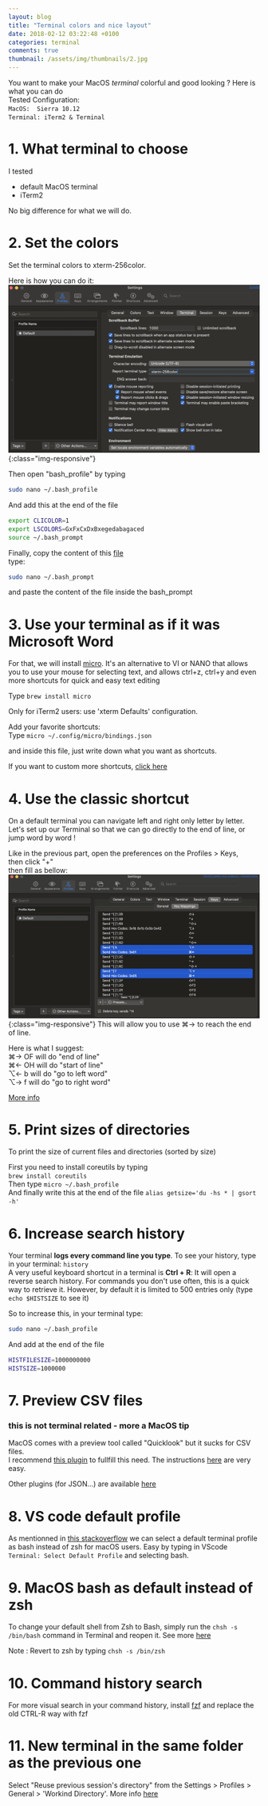 ```yaml
---
layout: blog
title: "Terminal colors and nice layout"
date: 2018-02-12 03:22:48 +0100
categories: terminal
comments: true
thumbnail: /assets/img/thumbnails/2.jpg
---
```


You want to make your MacOS _terminal_ colorful and good looking ? Here is what you can do  
Tested Configuration:  
`MacOS:  Sierra 10.12`  
`Terminal: iTerm2 & Terminal`

# 1. What terminal to choose

I tested

- default MacOS terminal
- iTerm2

No big difference for what we will do.

# 2. Set the colors

Set the terminal colors to xterm-256color.

Here is how you can do it:  
![colors](/assets/img/terminal-colors.png){:class="img-responsive"}

Then open "bash_profile" by typing 
```bash 
sudo nano ~/.bash_profile
```
And add this at the end of the file
```bash
export CLICOLOR=1
export LSCOLORS=GxFxCxDxBxegedabagaced
source ~/.bash_prompt
```

Finally, copy the content of this [file][gist]  
type: 
```bash
sudo nano ~/.bash_prompt
```
  
and paste the content of the file inside the bash_prompt

# 3. Use your terminal as if it was Microsoft Word

For that, we will install [micro][micro]. It's an alternative to VI or NANO that allows you to use your mouse for selecting text, and allows ctrl+z, ctrl+y and even more shortcuts for quick and easy text editing

Type `brew install micro`

Only for iTerm2 users: use 'xterm Defaults' configuration.

Add your favorite shortcuts:  
Type `micro ~/.config/micro/bindings.json`

and inside this file, just write down what you want as shortcuts.

If you want to custom more shortcuts, [click here][shortcuts]

# 4. Use the classic shortcut

On a default terminal you can navigate left and right only letter by letter.  
Let's set up our Terminal so that we can go directly to the end of line, or jump word by word !

Like in the previous part, open the preferences on the Profiles > Keys,  
then click "+"  
then fill as bellow:  
![add a shortcut](/assets/img/keymap.png){:class="img-responsive"}
This will allow you to use ⌘→ to reach the end of line.

Here is what I suggest:  
⌘→ OF will do "end of line"  
⌘← OH will do "start of line"  
⌥← b will do "go to left word"  
⌥→ f will do "go to right word"


[More info](https://stackoverflow.com/questions/6205157/how-to-set-keyboard-shortcuts-to-jump-to-beginning-end-of-line)  


# 5. Print sizes of directories

To print the size of current files and directories (sorted by size)

First you need to install coreutils by typing  
`brew install coreutils`  
Then type `micro ~/.bash_profile`  
And finally write this at the end of the file `alias getsize='du -hs * | gsort -h'`

# 6. Increase search history

Your terminal **logs every command line you type**. To see your history, type in your terminal: `history`  
A very useful keyboard shortcut in a terminal is **Ctrl + R**: It will open a reverse search history. For commands you don't use often, this is a quick way to retrieve it. However, by default it is limited to 500 entries only (type ` echo $HISTSIZE` to see it)

So to increase this, in your terminal type:

```bash
sudo nano ~/.bash_profile
```

And add at the end of the file

```bash
HISTFILESIZE=1000000000
HISTSIZE=1000000
```

# 7. Preview CSV files

### this is not terminal related - more a MacOS tip

MacOS comes with a preview tool called "Quicklook" but it sucks for CSV files.  
I recommend [this plugin][plugin] to fullfill this need. The instructions [here][csv] are very easy.

Other plugins (for JSON...) are available [here][link]

[micro]: https://github.com/zyedidia/micro
[shortcuts]: https://github.com/zyedidia/micro/blob/master/runtime/help/keybindings.md
[gist]: https://gist.githubusercontent.com/guillim/1a000d46c178e22fa91256ab87570610/raw/febad47295b043b747c81a8b365a018f882b16f1/.bash_prompt
[plugin]: https://github.com/p2/quicklook-csv/releases/download/1.3/QuickLookCSV-1.3.dmg
[csv]: https://github.com/p2/quicklook-csv
[link]: http://www.quicklookplugins.com/


# 8. VS code default profile  
As mentionned in [this stackoverflow](https://stackoverflow.com/questions/44435697/change-the-default-terminal-in-visual-studio-code) we can select a default terminal profile as bash instead of zsh for macOS users. Easy by typing in VScode `Terminal: Select Default Profile` and selecting bash.  

# 9. MacOS bash as default instead of zsh  
To change your default shell from Zsh to Bash, simply run the `chsh -s /bin/bash` command in Terminal and reopen it. See more [here](https://www.howtogeek.com/444596/how-to-change-the-default-shell-to-bash-in-macos-catalina/#:~:text=Apple%20now%20uses%20Zsh%20as,in%20Terminal%20and%20reopen%20it.)  

Note : Revert to zsh by typing `chsh -s /bin/zsh`

# 10. Command history search 
For more visual search in your command history, install [fzf](https://junegunn.github.io/fzf/) and replace the old CTRL-R way with fzf

# 11. New terminal in the same folder as the previous one
Select "Reuse previous session's directory" from the Settings > Profiles > General > 'Workind Directory'. More info [here](https://apple.stackexchange.com/questions/148508/how-to-open-a-new-tab-in-iterm-in-the-same-folder-as-the-one-that-is-open)





